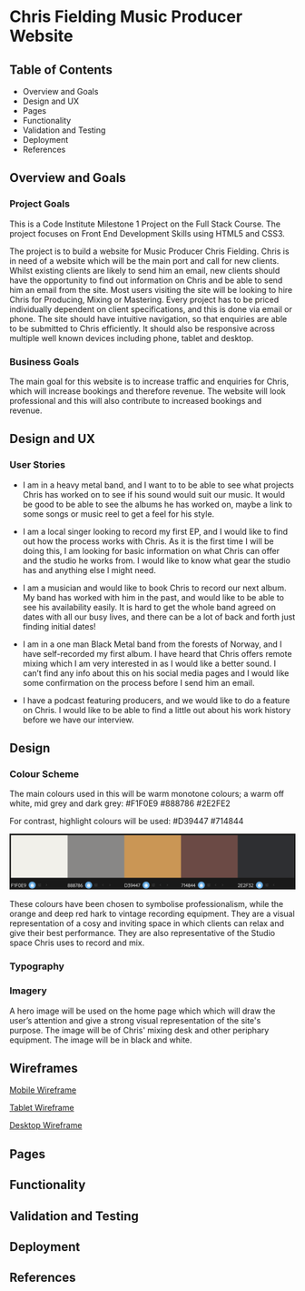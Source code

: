 # Chris Fielding Music Producer Website

## Table of Contents
- Overview and Goals
- Design and UX
- Pages
- Functionality
- Validation and Testing
- Deployment
- References

## Overview and Goals
### Project Goals

This is a Code Institute Milestone 1 Project on the Full Stack Course. The project focuses on Front End Development Skills using HTML5 and CSS3.

The project is to build a website for Music Producer Chris Fielding.  Chris is in need of a website which will be the main port and call for new clients. Whilst existing clients are likely to send him an email, new clients should have the opportunity to find out information on Chris and be able to send him an email from the site. Most users visiting the site will be looking to hire Chris for Producing, Mixing or Mastering. Every project has to be priced individually dependent on client specifications, and this is done via email or phone.
The site should have intuitive navigation, so that enquiries are able to be submitted to Chris efficiently.  It should also be responsive across multiple well known devices including phone, tablet and desktop.

### Business Goals

The main goal for this website is to increase traffic and enquiries for Chris, which will increase bookings and therefore revenue. 
The website will look professional and this will also contribute to increased bookings and revenue.

## Design and UX

### User Stories
 -  I am in a heavy metal band, and I want to to be able to see what projects Chris has worked on to see if his sound would suit our music. It would be good to be able to see the albums he has worked on, maybe a link to some songs or music reel to get a feel for his style.

 - I am  a local singer looking to record my first EP, and I would like to find out how the process works with Chris. As it is the first time I will be doing this, I am looking for basic information on what Chris can offer and the studio he works from.  I would like to know what gear the studio has and anything else I might need.

 - I am a musician and would like to book Chris to record our next album. My band has worked with him in the past, and would like to be able to see his availability easily.  It is hard to get the whole band agreed on dates with all our busy lives, and there can be a lot of back and forth just finding initial dates!

 -  I am in a one man Black Metal band from the forests of Norway, and I have self-recorded my first album. I have heard that Chris offers remote mixing which I am very interested in as I would like a better sound. I can’t find any info about this on his social media pages and I would like some confirmation on the process before I send him an email.

 -  I have a podcast featuring producers, and we would like to do a feature on Chris. I would like to be able to find a little out about his work history before we have our interview.

 ## Design

### Colour Scheme

The main colours used in this will be warm monotone colours;
a warm off white, mid grey and dark grey:
#F1F0E9
#888786
#2E2FE2

For contrast, highlight colours will be used: 
#D39447
#714844

![Colours](/docs/colours.png)

These colours have been chosen to symbolise professionalism, while the orange and deep red hark to vintage recording equipment. They are a visual representation of a cosy and inviting space in which clients can relax and give their best performance. They are also representative of the Studio space Chris uses to record and mix. 


### Typography

### Imagery

A hero image will be used on the home page which which will  draw the user’s attention and give a strong visual representation of the site's purpose. The image will be of Chris' mixing desk and other periphary equipment. The image will be in black and white.

## Wireframes

[Mobile Wireframe](/docs/phonewireframe.pdf)

[Tablet Wireframe](/docs/tabletwireframe.pdf)

[Desktop Wireframe](/docs/desktopwireframe.pdf)



## Pages



## Functionality

## Validation and Testing

## Deployment

## References
